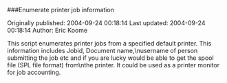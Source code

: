###Enumerate printer job information

Originally published: 2004-09-24 00:18:14
Last updated: 2004-09-24 00:18:14
Author: Eric Koome

This script enumerates printer jobs from a specified default printer. This information includes Jobid, Document name,\nusername of person submitting the job etc and if you are lucky would be able to get the spool file (SPL file format) from\nthe printer. It could be used as a printer monitor for job accounting.
